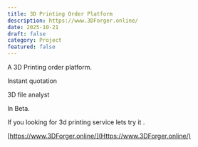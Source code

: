 ```yaml
---
title: 3D Printing Order Platform
description: https://www.3DForger.online/
date: 2025-10-21
draft: false
category: Project
featured: false
---
```

A 3D Printing order platform.

Instant quotation

3D file analyst

In Beta.

If you looking for 3d printing service lets try it .

[https://www.3DForger.online/](Https://www.3DForger.online/)
